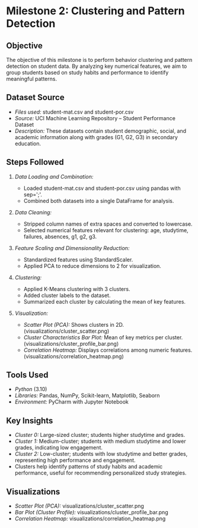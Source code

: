 # Milestone 2: Clustering and Pattern Detection

## Objective
The objective of this milestone is to perform behavior clustering and pattern detection on student data. By analyzing key numerical features, we aim to group students based on study habits and performance to identify meaningful patterns.

## Dataset Source
- *Files used:* student-mat.csv and student-por.csv
- *Source:* UCI Machine Learning Repository – Student Performance Dataset
- *Description:* These datasets contain student demographic, social, and academic information along with grades (G1, G2, G3) in secondary education.

## Steps Followed
1. *Data Loading and Combination:*  
   - Loaded student-mat.csv and student-por.csv using pandas with sep=';'.  
   - Combined both datasets into a single DataFrame for analysis.  

2. *Data Cleaning:*  
   - Stripped column names of extra spaces and converted to lowercase.  
   - Selected numerical features relevant for clustering: age, studytime, failures, absences, g1, g2, g3.  

3. *Feature Scaling and Dimensionality Reduction:*  
   - Standardized features using StandardScaler.  
   - Applied PCA to reduce dimensions to 2 for visualization.  

4. *Clustering:*  
   - Applied K-Means clustering with 3 clusters.  
   - Added cluster labels to the dataset.  
   - Summarized each cluster by calculating the mean of key features.

5. *Visualization:*  
   - *Scatter Plot (PCA):* Shows clusters in 2D. (visualizations/cluster_scatter.png)  
   - *Cluster Characteristics Bar Plot:* Mean of key metrics per cluster. (visualizations/cluster_profile_bar.png)  
   - *Correlation Heatmap:* Displays correlations among numeric features. (visualizations/correlation_heatmap.png)  

## Tools Used
- *Python* (3.10)  
- *Libraries:* Pandas, NumPy, Scikit-learn, Matplotlib, Seaborn  
- *Environment:* PyCharm with Jupyter Notebook  

## Key Insights
- *Cluster 0:* Large-sized cluster; students higher studytime and grades.  
- *Cluster 1:* Medium-cluster; students with medium studytime and lower grades, indicating low engagement.  
- *Cluster 2:* Low-cluster; students with low studytime and better grades, representing high performance and engagement.  
- Clusters help identify patterns of study habits and academic performance, useful for recommending personalized study strategies.

## Visualizations
- *Scatter Plot (PCA):* visualizations/cluster_scatter.png  
- *Bar Plot (Cluster Profile):* visualizations/cluster_profile_bar.png  
- *Correlation Heatmap:* visualizations/correlation_heatmap.png